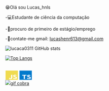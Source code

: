 😁Olá sou Lucas_hnls



-💻Estudante de ciência da computação

-📢procuro de primeiro de estágio/emprego

-📖contate-me gmail: lucashenr613@gmail.com

![lucaca0311 GitHub stats](https://github-readme-stats.vercel.app/api?username=lucashnls&show_icons=true&theme=dark)

[![Top Langs](https://github-readme-stats.vercel.app/api/top-langs/?username=lucashnls&hide_progress=false)](https://github.com/lucashnls/github-readme-stats)


<div style="display: inline_block"><br>
  <img align="center" alt="Luca-Js" height="30" width="40" src="https://raw.githubusercontent.com/devicons/devicon/master/icons/javascript/javascript-plain.svg">
  <img align="center" alt="Luca-Ts" height="30" width="40" src="https://raw.githubusercontent.com/devicons/devicon/master/icons/typescript/typescript-plain.svg">
  
  <div>
    <a href="https://www.instagram.com/lucas_hnls/" target="_blank"><img src="
    
  </div>
           
          
          
! [gif cobra](https://github.com/lucashnls/lucashnls/blob/output/github-contribution-grid-snake.svg)
                     
